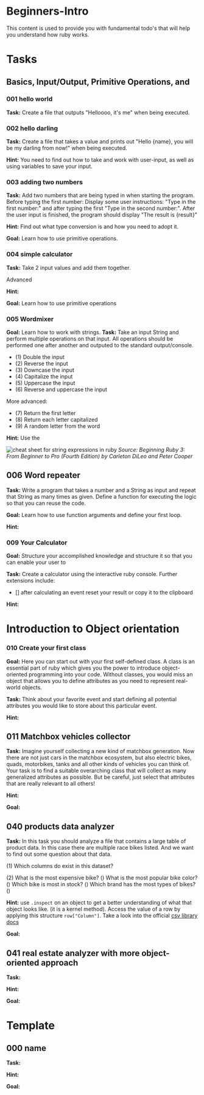 # Beginners-Intro

This content is used to provide you with fundamental todo's that will help you understand how ruby works.


# Tasks

## Basics, Input/Output, Primitive Operations, and 

### 001 hello world

**Task:** Create a file that outputs "Helloooo, it's me" when being executed.


### 002 hello darling

**Task:** Create a file that takes a value and prints out  "Hello {name}, you will be my darling from now!" when being executed.

**Hint:** You need to find out how to take and work with user-input, as well as using variables to save your input.


### 003 adding two numbers

**Task:** Add two numbers that are being typed in when starting the program. Before typing the first number: Display some user instructions: "Type in the first number:" and after typing the first "Type in the second number:". After the user input is finished, the program should display "The result is {result}"

**Hint:** Find out what type conversion is and how you need to adopt it.

**Goal:** Learn how to use primitive operations.

### 004 simple calculator

**Task:** Take 2 input values and add them together. 

Advanced

**Hint:** 

**Goal:** Learn how to use primitive operations

### 005 Wordmixer

**Goal:** Learn how to work with strings.
**Task:** Take an input String and perform multiple operations on that input. All operations should be performed one after another and outputed to the standard output/console.

- (1) Double the input
- (2) Reverse the input
- (3) Downcase the input
- (4) Capitalize the input
- (5) Uppercase the input
- (6) Reverse and uppercase the input

More advanced:
- (7) Return the first letter
- (8) Return each letter capitalized
- (9) A random letter from the word


**Hint:** Use the 

![cheat sheet for string expressions in ruby](image-1.png)
_Source: Beginning Ruby 3: From Beginner to Pro (Fourth Edition) by Carleton DiLeo and Peter Cooper_

## 006 Word repeater

**Task:** Write a program that takes a number and a String as input and repeat that String as many times as given. Define a function for executing the logic so that you can reuse the code.

**Goal:** Learn how to use function arguments and define your first loop.


**Hint:**



### 009 Your Calculator

**Goal:** Structure your accomplished knowledge and structure it so that you can enable your user to 

**Task:** Create a calculator using the interactive ruby console. Further extensions include:
- [] after calculating an event reset your result or copy it to the clipboard

**Hint:** 


# Introduction to Object orientation 

### 010 Create your first class

**Goal:** Here you can start out with your first self-defined class. A class is an essential part of ruby which gives you the power to introduce object-oriented programming into your code. Without classes, you would miss an object that allows you to define attributes as you need to represent real-world objects.

**Task:** Think about your favorite event and start defining all potential attributes you would like to store about this particular event.

**Hint:**


## 011 Matchbox vehicles collector

**Task:** Imagine yourself collecting a new kind of matchbox generation. Now there are not just cars in the matchbox ecosystem, but also electric bikes, quads, motorbikes, tanks and all other kinds of vehicles you can think of. Your task is to find a suitable overarching class that will collect as many generalized attributes as possible. But be careful, just select that attributes that are really relevant to all others!

**Hint:**

**Goal:**


## 040 products data analyzer 

**Task:** In this task you should analyze a file that contains a large table of product data. In this case there are multiple race bikes listed. And we want to find out some question about that data.

(1) Which columns do exist in this dataset?


(2) What is the most expensive bike?
() What is the most popular bike color?
() Which bike is most in stock?
() Which brand has the most types of bikes?
()

**Hint:** use `.inspect` on an object to get a better understanding of what that object looks like. (it is a kernel method). Access the value of a row by applying this structure `row["Column"]`. Take a look into the official [csv library docs](https://ruby-doc.org/stdlib-3.0.0/libdoc/csv/rdoc/CSV.html)

**Goal:**

## 041 real estate analyzer with more object-oriented approach

**Task:**

**Hint:**

**Goal:**

# Template

## 000 name

**Task:**

**Hint:**

**Goal:**
